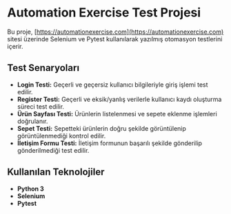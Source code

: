 # Automation Exercise Test Projesi

Bu proje, [https://automationexercise.com](https://automationexercise.com) sitesi üzerinde Selenium ve Pytest kullanılarak yazılmış otomasyon testlerini içerir.

## Test Senaryoları
- **Login Testi:** Geçerli ve geçersiz kullanıcı bilgileriyle giriş işlemi test edilir.
- **Register Testi:** Geçerli ve eksik/yanlış verilerle kullanıcı kaydı oluşturma süreci test edilir.
- **Ürün Sayfası Testi:** Ürünlerin listelenmesi ve sepete eklenme işlemleri doğrulanır.
- **Sepet Testi:** Sepetteki ürünlerin doğru şekilde görüntülenip görüntülenmediği kontrol edilir.
- **İletişim Formu Testi:** İletişim formunun başarılı şekilde gönderilip gönderilmediği test edilir.


## Kullanılan Teknolojiler
- **Python 3**
- **Selenium**
- **Pytest**


